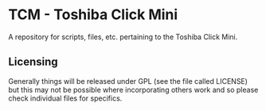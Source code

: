 # TCM - Toshiba Click Mini
A repository for scripts, files, etc. pertaining to the Toshiba Click Mini.

## Licensing
Generally things will be released under GPL (see the file called LICENSE) but this may not be possible where incorporating others work and so please check individual files for specifics.

